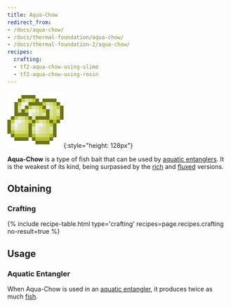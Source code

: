 ```yaml
---
title: Aqua-Chow
redirect_from:
- /docs/aqua-chow/
- /docs/thermal-foundation/aqua-chow/
- /docs/thermal-foundation-2/aqua-chow/
recipes:
  crafting:
  - tf2-aqua-chow-using-slime
  - tf2-aqua-chow-using-rosin
---
```


![Aqua-Chow](/assets/images/thermal-foundation-2/aqua-chow.png){:style="height: 128px"}


**Aqua-Chow** is a type of fish bait that can be used by [aquatic
entanglers](/docs/1.12/thermal-expansion-5/aquatic-entangler/). It is the weakest of its kind, being
surpassed by the [rich](/docs/1.12/thermal-foundation-2/rich-aqua-chow/) and
[fluxed](/docs/1.12/thermal-foundation-2/fluxed-aqua-chow/) versions.


Obtaining
---------

### Crafting
{% include recipe-table.html type='crafting' recipes=page.recipes.crafting no-result=true %}


Usage
-----

### Aquatic Entangler
When Aqua-Chow is used in an [aquatic entangler](/docs/1.12/thermal-expansion-5/aquatic-entangler/), it
produces twice as much [fish](https://minecraft.gamepedia.com/Fish).
